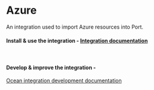 # Azure

An integration used to import Azure resources into Port.

#### Install & use the integration - [Integration documentation](https://docs.getport.io/build-your-software-catalog/sync-data-to-catalog/azure/installation)

<br/>

#### Develop & improve the integration - 

[Ocean integration development documentation](https://ocean.getport.io/develop-an-integration/)
